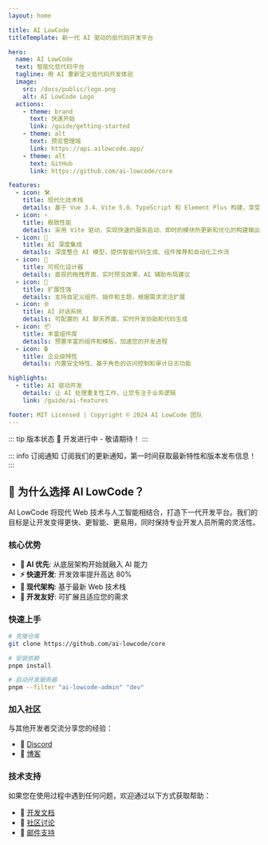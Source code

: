 ```yaml
---
layout: home

title: AI LowCode
titleTemplate: 新一代 AI 驱动的低代码开发平台

hero:
  name: AI LowCode
  text: 智能化低代码平台
  tagline: 用 AI 重新定义低代码开发体验
  image:
    src: /docs/public/logo.png
    alt: AI LowCode Logo
  actions:
    - theme: brand
      text: 快速开始
      link: /guide/getting-started
    - theme: alt
      text: 预览管理端
      link: https://api.ailowcode.app/
    - theme: alt
      text: GitHub
      link: https://github.com/ai-lowcode/core

features:
  - icon: 🛠️
    title: 现代化技术栈
    details: 基于 Vue 3.4、Vite 5.0、TypeScript 和 Element Plus 构建，享受最新特性和极致开发体验
  - icon: ⚡️
    title: 极致性能
    details: 采用 Vite 驱动，实现快速的服务启动、即时的模块热更新和优化的构建输出
  - icon: 🤖
    title: AI 深度集成
    details: 深度整合 AI 模型，提供智能代码生成、组件推荐和自动化工作流
  - icon: 🎨
    title: 可视化设计器
    details: 直观的拖拽界面，实时预览效果，AI 辅助布局建议
  - icon: 🔌
    title: 扩展性强
    details: 支持自定义组件、插件和主题，根据需求灵活扩展
  - icon: 🌐
    title: AI 对话系统
    details: 可配置的 AI 聊天界面，实时开发协助和代码生成
  - icon: 📦
    title: 丰富组件库
    details: 预置丰富的组件和模板，加速您的开发进程
  - icon: 🔒
    title: 企业级特性
    details: 内置安全特性、基于角色的访问控制和审计日志功能

highlights:
  - title: AI 驱动开发
    details: 让 AI 处理重复性工作，让您专注于业务逻辑
    link: /guide/ai-features

footer: MIT Licensed | Copyright © 2024 AI LowCode 团队
---
```


::: tip 版本状态
🚧 开发进行中 - 敬请期待！
:::

::: info 订阅通知
订阅我们的更新通知，第一时间获取最新特性和版本发布信息！
:::

## 🌟 为什么选择 AI LowCode？

AI LowCode 将现代 Web 技术与人工智能相结合，打造下一代开发平台。我们的目标是让开发变得更快、更智能、更易用，同时保持专业开发人员所需的灵活性。

### 核心优势

- **🤖 AI 优先**: 从底层架构开始就融入 AI 能力
- **⚡ 快速开发**: 开发效率提升高达 80%
- **🔄 现代架构**: 基于最新 Web 技术栈
- **🎯 开发友好**: 可扩展且适应您的需求

### 快速上手

```bash
# 克隆仓库
git clone https://github.com/ai-lowcode/core

# 安装依赖
pnpm install

# 启动开发服务器
pnpm --filter "ai-lowcode-admin" "dev"
```

### 加入社区

与其他开发者交流分享您的经验：

- 💬 [Discord](https://discord.gg/ailowcode)
- 📝 [博客](https://axelu.me)

### 技术支持

如果您在使用过程中遇到任何问题，欢迎通过以下方式获取帮助：

- 📖 [开发文档](https://docs.ailowcode.app)
- 🤝 [社区讨论](https://github.com/ai-lowcode/core/discussions)
- 📧 [邮件支持](mailto:support@ailowcode.app)
